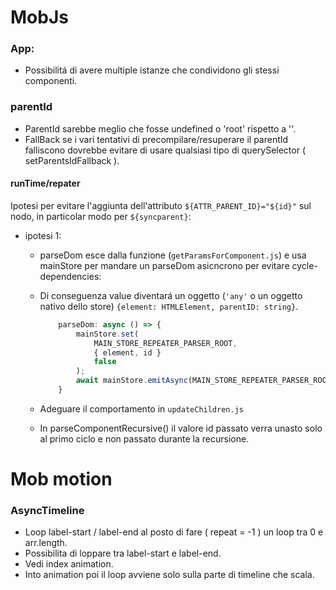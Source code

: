 # MobJs

### App:
- Possibilitá di avere multiple istanze che condividono gli stessi componenti.

### parentId
- ParentId sarebbe meglio che fosse undefined o 'root' rispetto a ''.
- FallBack se i vari tentativi di precompilare/resuperare il parentId falliscono dovrebbe evitare di usare qualsiasi tipo di querySelector ( setParentsIdFallback ).

#### runTime/repater
Ipotesi per evitare l'aggiunta dell'attributo  ` ${ATTR_PARENT_ID}="${id}" ` sul nodo, in particolar modo per `${syncparent}`:

- ipotesi 1:
    - parseDom esce dalla funzione (`getParamsForComponent.js`) e usa mainStore per mandare un parseDom asicncrono per evitare cycle-dependencies:
    - Di conseguenza value diventará un oggetto (`'any'` o un oggetto nativo dello store)  `{element: HTMLElement, parentID: string}`.

        ```js
            parseDom: async () => {
                mainStore.set(
                    MAIN_STORE_REPEATER_PARSER_ROOT,
                    { element, id }
                    false
                );
                await mainStore.emitAsync(MAIN_STORE_REPEATER_PARSER_ROOT);
            }
        ```
    - Adeguare il comportamento in `updateChildren.js`
    - In parseComponentRecursive() il valore id passato verra unasto solo al primo ciclo e non passato durante la recursione.

# Mob motion

### AsyncTimeline
- Loop label-start / label-end al posto di fare ( repeat = -1 ) un loop tra 0 e arr.length.
- Possibilita di loppare tra label-start e label-end.
- Vedi index animation.
- Into animation poi il loop avviene solo sulla parte di timeline che scala.

